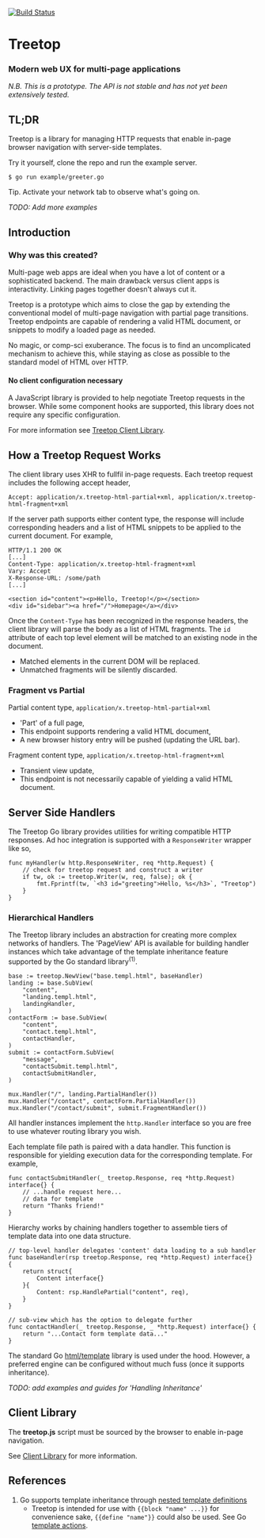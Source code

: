 [![Build Status](https://travis-ci.org/rur/treetop.svg?branch=master)](https://travis-ci.org/rur/treetop)

# Treetop

### Modern web UX for multi-page applications

_N.B. This is a prototype. The API is not stable and has not yet been extensively tested._

## TL;DR

Treetop is a library for managing HTTP requests that enable in-page browser navigation with server-side templates.

Try it yourself, clone the repo and run the example server.

    $ go run example/greeter.go

Tip. Activate your network tab to observe what's going on.

_TODO: Add more examples_

## Introduction

### Why was this created?

Multi-page web apps are ideal when you have a lot of content or a sophisticated backend. The main drawback versus client apps is interactivity. Linking pages together doesn't always cut it.

Treetop is a prototype which aims to close the gap by extending the conventional model of multi-page navigation with partial page transitions. Treetop endpoints are capable of rendering a valid HTML document, or snippets to modify a loaded page as needed.

No magic, or comp-sci exuberance. The focus is to find an uncomplicated mechanism to achieve this, while staying as close as possible to the standard model of HTML over HTTP.

#### No client configuration necessary

A JavaScript library is provided to help negotiate Treetop requests in the browser. While some component hooks are supported, this library does not require any specific configuration.

For more information see [Treetop Client Library](https://github.com/rur/treetop-client).


## How a Treetop Request Works

The client library uses XHR to fullfil in-page requests. Each treetop request includes the following accept header,

    Accept: application/x.treetop-html-partial+xml, application/x.treetop-html-fragment+xml

If the server path supports either content type, the response will include corresponding headers and a list of HTML snippets
to be applied to the current document. For example,

    HTTP/1.1 200 OK
    [...]
    Content-Type: application/x.treetop-html-fragment+xml
    Vary: Accept
    X-Response-URL: /some/path
    [...]

    <section id="content"><p>Hello, Treetop!</p></section>
    <div id="sidebar"><a href="/">Homepage</a></div>

Once the `Content-Type` has been recognized in the response headers, the client library will parse the body as a list of HTML fragments. The `id` attribute of each top level element will be matched to an existing node in the document.

* Matched elements in the current DOM will be replaced.
* Unmatched fragments will be silently discarded.


### Fragment vs Partial

Partial content type, `application/x.treetop-html-partial+xml`

* 'Part' of a full page,
* This endpoint supports rendering a valid HTML document,
* A new browser history entry will be pushed (updating the URL bar).

Fragment content type, `application/x.treetop-html-fragment+xml`

* Transient view update,
* This endpoint is not necessarily capable of yielding a valid HTML document.

## Server Side Handlers

The Treetop Go library provides utilities for writing compatible HTTP responses. Ad hoc integration is supported with a `ResponseWriter` wrapper like so,

    func myHandler(w http.ResponseWriter, req *http.Request) {
        // check for treetop request and construct a writer
        if tw, ok := treetop.Writer(w, req, false); ok {
            fmt.Fprintf(tw, `<h3 id="greeting">Hello, %s</h3>`, "Treetop")
        }
    }

### Hierarchical Handlers

The Treetop library includes an abstraction for creating more complex networks of handlers. The 'PageView' API is available for building handler instances which take advantage of the template inheritance feature supported by the Go standard library<sup>(1)</sup>.

    base := treetop.NewView("base.templ.html", baseHandler)
    landing := base.SubView(
        "content",
        "landing.templ.html",
        landingHandler,
    )
    contactForm := base.SubView(
        "content",
        "contact.templ.html",
        contactHandler,
    )
    submit := contactForm.SubView(
        "message",
        "contactSubmit.templ.html",
        contactSubmitHandler,
    )

    mux.Handler("/", landing.PartialHandler())
    mux.Handler("/contact", contactForm.PartialHandler())
    mux.Handler("/contact/submit", submit.FragmentHandler())

All handler instances implement the `http.Handler` interface so you are free to use whatever routing library you wish.

Each template file path is paired with a data handler. This function is responsible for yielding execution data for the corresponding template. For example,


    func contactSubmitHandler(_ treetop.Response, req *http.Request) interface{} {
        // ...handle request here...
        // data for template
        return "Thanks friend!"
    }

Hierarchy works by chaining handlers together to assemble tiers of template data into one data structure.

    // top-level handler delegates 'content' data loading to a sub handler
    func baseHandler(rsp treetop.Response, req *http.Request) interface{} {
        return struct{
            Content interface{}
        }{
            Content: rsp.HandlePartial("content", req),
        }
    }

    // sub-view which has the option to delegate further
    func contactHandler(_ treetop.Response, _ *http.Request) interface{} {
        return "...Contact form template data..."
    }

The standard Go [html/template](https://golang.org/pkg/html/template/) library is used under the hood. However, a preferred engine can be configured without much fuss (once it supports inheritance).

_TODO: add examples and guides for 'Handling Inheritance'_

## Client Library

The __treetop.js__ script must be sourced by the browser to enable in-page navigation.

See [Client Library](https://github.com/rur/treetop-client) for more information.


## References
1. Go supports template inheritance through [nested template definitions](https://tip.golang.org/pkg/text/template/#hdr-Nested_template_definitions)
    * Treetop is intended for use with `{{block "name" ...}}` for convenience sake, `{{define "name"}}` could also be used. See Go [template actions](https://tip.golang.org/pkg/text/template/#hdr-Actions).
